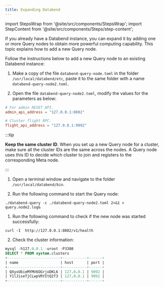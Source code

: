 ```yaml
---
title: Expanding Databend
---
```

import StepsWrap from '@site/src/components/StepsWrap';
import StepContent from '@site/src/components/Steps/step-content';

If you already have a Databend instance, you can expand it by adding one or more Query nodes to obtain more powerful computing capability. This topic explains how to add a new Query node.

Follow the instructions below to add a new Query node to an existing Databend instance:

<StepsWrap>
<StepContent number="1" title="Configure New Query Node">

1. Make a copy of the file `databend-query-node.toml` in the folder `/usr/local/databend/etc`, paste it to the same folder with a name `databend-query-node2.toml`.

2. Open the file `databend-query-node2.toml`, modify the values for the parameters as below:

```toml
# For admin RESET API.
admin_api_address = "127.0.0.1:8082"

# Cluster flight RPC.
flight_api_address = "127.0.0.1:9092"
```

:::tip

**Keep the same cluster ID**. When you set up a new Query node for a cluster, make sure all the cluster IDs are the same across the nodes. A Query node uses this ID to decide which cluster to join and registers to the corresponding Meta node.

:::

</StepContent>
<StepContent number="2" title="Start New Query Node">

1. Open a terminal window and navigate to the folder `/usr/local/databend/bin`.

2. Run the following command to start the Query node:

```shell
./databend-query -c ./databend-query-node2.toml 2>&1 > query.node2.log&
```

</StepContent>
<StepContent number="3" title="Check New Query Node">

1. Run the following command to check if the new node was started successfully:

```shell
curl -I  http://127.0.0.1:8082/v1/health
```

2. Check the cluster information:

```sql
mysql -h127.0.0.1 -uroot -P3308
SELECT * FROM system.clusters
+------------------------+-----------+------+
| name                   | host      | port |
+------------------------+-----------+------+
| QXyxUbieMYMV6OGrjoDKL6 | 127.0.0.1 | 9092 |
| Y1lJiseTjCLwpVRYItQ2f3 | 127.0.0.1 | 9091 |
+------------------------+-----------+------+
```
</StepContent>
</StepsWrap>